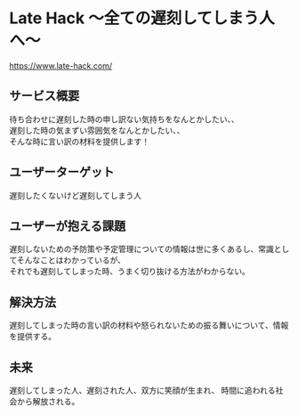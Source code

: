 # Late Hack 〜全ての遅刻してしまう人へ〜
https://www.late-hack.com/
## サービス概要
待ち合わせに遅刻した時の申し訳ない気持ちをなんとかしたい、、
<br>
遅刻した時の気まずい雰囲気をなんとかしたい、、
<br>
そんな時に言い訳の材料を提供します！
## ユーザーターゲット
遅刻したくないけど遅刻してしまう人
## ユーザーが抱える課題
遅刻しないための予防策や予定管理についての情報は世に多くあるし、常識としてそんなことはわかっているが、
<br>
それでも遅刻してしまった時、うまく切り抜ける方法がわからない。
## 解決方法
遅刻してしまった時の言い訳の材料や怒られないための振る舞いについて、情報を提供する。
## 未来
遅刻してしまった人、遅刻された人、双方に笑顔が生まれ、
時間に追われる社会から解放される。

